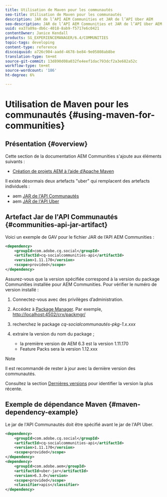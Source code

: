 ```yaml
---
title: Utilisation de Maven pour les communautés
seo-title: Utilisation de Maven pour les communautés
description: JAR de l’API AEM Communities et JAR de l’API Uber AEM
seo-description: JAR de l’API AEM Communities et JAR de l’API Uber AEM
uuid: ea37a89a-db6c-4018-8ab9-f5717e6c0421
contentOwner: Janice Kendall
products: SG_EXPERIENCEMANAGER/6.4/COMMUNITIES
topic-tags: developing
content-type: reference
discoiquuid: a726c904-aadd-4678-be84-9e05808ab8be
translation-type: tm+mt
source-git-commit: 13d890d08a032fe4eef1dac793dcf2a3e682a52c
workflow-type: tm+mt
source-wordcount: '186'
ht-degree: 6%

---
```



# Utilisation de Maven pour les communautés {#using-maven-for-communities}

## Présentation {#overview}

Cette section de la documentation AEM Communities s&#39;ajoute aux éléments suivants :

* [Création de projets AEM à l’aide d’Apache Maven](../../help/sites-developing/ht-projects-maven.md)

Il existe désormais deux artefacts &quot;uber&quot; qui remplacent des artefacts individuels :

* aem [JAR de l&#39;API Communautés](#communities-api-jar-artifact)
* aem [JAR de l&#39;API Uber](../../help/sites-developing/ht-projects-maven.md#what-is-the-uberjar)

## Artefact Jar de l&#39;API Communautés {#communities-api-jar-artifact}

Voici un exemple de GAV pour le fichier JAR de l’API AEM Communities :

```xml
<dependency>
    <groupId>com.adobe.cq.social</groupId>
    <artifactId>cq-socialcommunities-api</artifactId>
    <version>1.11.170</version>
    <scope>provided</scope>
</dependency>
```

Assurez-vous que la version spécifiée correspond à la version du package Communities installée pour AEM Communities. Pour vérifier le numéro de version installé :

1. Connectez-vous avec des privilèges d’administration.
2. Accédez à [Package Manager](../../help/sites-administering/package-manager.md). Par exemple, [http://localhost:4502/crx/packmgr/](http://localhost:4502/crx/packmgr/)

3. recherchez le package *cq-socialcommunautés-pkg-1.x.xxx*
4. extraire la version du nom du package ;
   * la première version de AEM 6.3 est la version 1.11.170
   * Feature Packs sera la version 1.12.xxx

>[!NOTE]
>
>Il est recommandé de rester à jour avec la dernière version des communautés.
>
>Consultez la section [Dernières versions](deploy-communities.md#latest-releases) pour identifier la version la plus récente.

## Exemple de dépendance Maven {#maven-dependency-example}

Le jar de l&#39;API Communautés doit être spécifié avant le jar de l&#39;API Uber.

```xml
<dependency>
    <groupId>com.adobe.cq.social</groupId>
    <artifactId>cq-socialcommunities-api</artifactId>
    <version>1.11.170</version>
    <scope>provided</scope>
</dependency>
<dependency>
    <groupId>com.adobe.aem</groupId>
    <artifactId>uber-jar</artifactId>
    <version>6.3.0</version>
    <scope>provided</scope>
    <classifier>apis</classifier>
</dependency>
```
